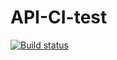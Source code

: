 # API-CI-test
[![Build status](https://ci.appveyor.com/api/projects/status/u50arxbs6no03qjn?svg=true)](https://ci.appveyor.com/project/Katya6568/api-ci-test)
